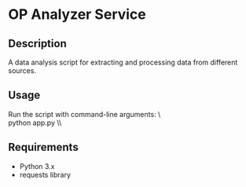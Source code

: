 # OP Analyzer Service

## Description
A data analysis script for extracting and processing data from different sources.

## Usage
Run the script with command-line arguments:
\\\
python app.py <DataSource> <AnalysisFlowID>
\\\

## Requirements
- Python 3.x
- requests library

